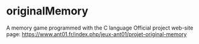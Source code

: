 # originalMemory
A memory game programmed with the C language
Official project web-site page: https://www.ant01.fr/index.php/jeux-ant01/projet-original-memory
